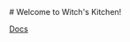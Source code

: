 <link rel="stylesheet" href="buttons.css">
# Welcome to Witch's Kitchen!

<a href="#" class="btn1">Docs</a><br>
